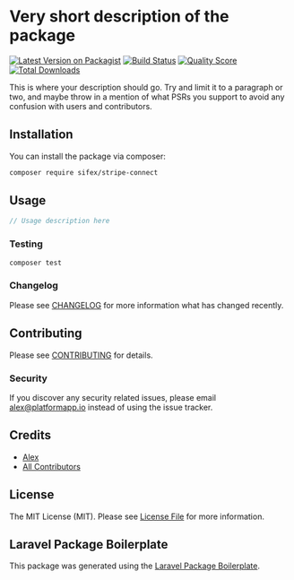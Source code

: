 # Very short description of the package

[![Latest Version on Packagist](https://img.shields.io/packagist/v/sifex/stripe-connect.svg?style=flat-square)](https://packagist.org/packages/sifex/stripe-connect)
[![Build Status](https://img.shields.io/travis/sifex/stripe-connect/master.svg?style=flat-square)](https://travis-ci.org/sifex/stripe-connect)
[![Quality Score](https://img.shields.io/scrutinizer/g/sifex/stripe-connect.svg?style=flat-square)](https://scrutinizer-ci.com/g/sifex/stripe-connect)
[![Total Downloads](https://img.shields.io/packagist/dt/sifex/stripe-connect.svg?style=flat-square)](https://packagist.org/packages/sifex/stripe-connect)

This is where your description should go. Try and limit it to a paragraph or two, and maybe throw in a mention of what PSRs you support to avoid any confusion with users and contributors.

## Installation

You can install the package via composer:

```bash
composer require sifex/stripe-connect
```

## Usage

``` php
// Usage description here
```

### Testing

``` bash
composer test
```

### Changelog

Please see [CHANGELOG](CHANGELOG.md) for more information what has changed recently.

## Contributing

Please see [CONTRIBUTING](CONTRIBUTING.md) for details.

### Security

If you discover any security related issues, please email alex@platformapp.io instead of using the issue tracker.

## Credits

- [Alex](https://github.com/sifex)
- [All Contributors](../../contributors)

## License

The MIT License (MIT). Please see [License File](LICENSE.md) for more information.

## Laravel Package Boilerplate

This package was generated using the [Laravel Package Boilerplate](https://laravelpackageboilerplate.com).